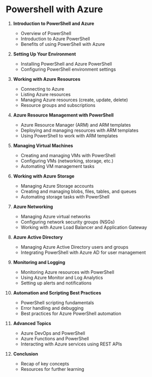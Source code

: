# Powershell with Azure

1. **Introduction to PowerShell and Azure**
   - Overview of PowerShell
   - Introduction to Azure PowerShell
   - Benefits of using PowerShell with Azure

2. **Setting Up Your Environment**
   - Installing PowerShell and Azure PowerShell
   - Configuring PowerShell environment settings

3. **Working with Azure Resources**
   - Connecting to Azure
   - Listing Azure resources
   - Managing Azure resources (create, update, delete)
   - Resource groups and subscriptions

4. **Azure Resource Management with PowerShell**
   - Azure Resource Manager (ARM) and ARM templates
   - Deploying and managing resources with ARM templates
   - Using PowerShell to work with ARM templates

5. **Managing Virtual Machines**
   - Creating and managing VMs with PowerShell
   - Configuring VMs (networking, storage, etc.)
   - Automating VM management tasks

6. **Working with Azure Storage**
   - Managing Azure Storage accounts
   - Creating and managing blobs, files, tables, and queues
   - Automating storage tasks with PowerShell

7. **Azure Networking**
   - Managing Azure virtual networks
   - Configuring network security groups (NSGs)
   - Working with Azure Load Balancer and Application Gateway

8. **Azure Active Directory**
   - Managing Azure Active Directory users and groups
   - Integrating PowerShell with Azure AD for user management

9. **Monitoring and Logging**
   - Monitoring Azure resources with PowerShell
   - Using Azure Monitor and Log Analytics
   - Setting up alerts and notifications

10. **Automation and Scripting Best Practices**
    - PowerShell scripting fundamentals
    - Error handling and debugging
    - Best practices for Azure PowerShell automation

11. **Advanced Topics**
    - Azure DevOps and PowerShell
    - Azure Functions and PowerShell
    - Interacting with Azure services using REST APIs

12. **Conclusion**
    - Recap of key concepts
    - Resources for further learning

